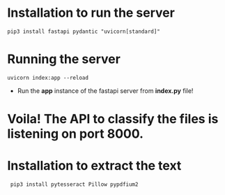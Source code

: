 # Installation to run the server
```pip3 install fastapi pydantic "uvicorn[standard]"```  

# Running the server 
```uvicorn index:app --reload```   
- Run the **app** instance of the fastapi server from **index.py** file!  

# Voila! The API to classify the files is listening on port 8000.  

# Installation to extract the text 
``` pip3 install pytesseract Pillow pypdfium2```